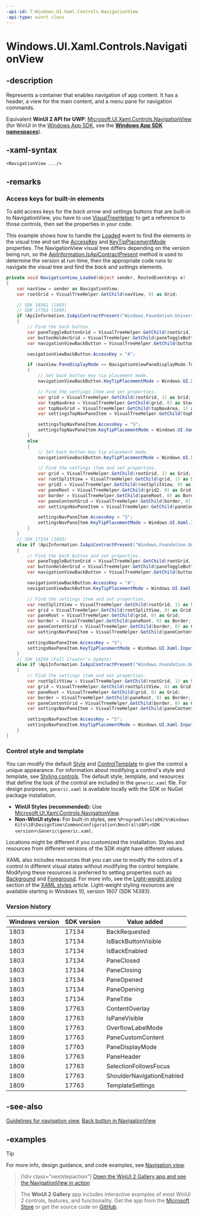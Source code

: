 ```yaml
---
-api-id: T:Windows.UI.Xaml.Controls.NavigationView
-api-type: winrt class
---
```


<!-- Class syntax.
public class NavigationView : ContentControl, ContentControl
-->

# Windows.UI.Xaml.Controls.NavigationView

## -description

Represents a container that enables navigation of app content. It has a header, a view for the main content, and a menu pane for navigation commands.

Equivalent **WinUI 2 API for UWP**: [Microsoft.UI.Xaml.Controls.NavigationView](/windows/winui/api/microsoft.ui.xaml.controls.navigationview) (for WinUI in the [Windows App SDK](/windows/apps/windows-app-sdk/), see the **[Windows App SDK namespaces](/windows/windows-app-sdk/api/winrt/)**).

## -xaml-syntax

```xaml
<NavigationView .../>
```

## -remarks

### Access keys for built-in elements

To add access keys for the _back arrow_ and _settings_ buttons that are built-in to NavigationView, you have to use [VisualTreeHelper](/uwp/api/windows.ui.xaml.media.visualtreehelper) to get a reference to those controls, then set the properties in your code.

This example shows how to handle the [Loaded](/uwp/api/windows.ui.xaml.frameworkelement.loaded) event to find the elements in the visual tree and set the [AccessKey](/uwp/api/windows.ui.xaml.uielement.accesskey) and [KeyTipPlacementMode](/uwp/api/windows.ui.xaml.uielement.keytipplacementmode) properties. The NavigationView visual tree differs depending on the version being run, so the [ApiInformation.IsApiContractPresent](/uwp/api/windows.foundation.metadata.apiinformation.isapicontractpresent) method is used to determine the version at run-time, then the appropriate code runs to navigate the visual tree and find the _back_ and _settings_ elements.

```csharp
private void NavigationView_Loaded(object sender, RoutedEventArgs e)
{
    var navView = sender as NavigationView;
    var rootGrid = VisualTreeHelper.GetChild(navView, 0) as Grid;

    // SDK 18362 (1903)
    // SDK 17763 (1809)
    if (ApiInformation.IsApiContractPresent("Windows.Foundation.UniversalApiContract", 7))
    {
        // Find the back button.
        var paneToggleButtonGrid = VisualTreeHelper.GetChild(rootGrid, 0) as Grid;
        var buttonHolderGrid = VisualTreeHelper.GetChild(paneToggleButtonGrid, 1) as Grid;
        var navigationViewBackButton = VisualTreeHelper.GetChild(buttonHolderGrid, 0) as Button;

        navigationViewBackButton.AccessKey = "A";

        if (navView.PaneDisplayMode == NavigationViewPaneDisplayMode.Top)
        {
            // Set back button key tip placement mode.
            navigationViewBackButton.KeyTipPlacementMode = Windows.UI.Xaml.Input.KeyTipPlacementMode.Bottom;

            // Find the settings item and set properties.
            var grid = VisualTreeHelper.GetChild(rootGrid, 1) as Grid;
            var topNavArea = VisualTreeHelper.GetChild(grid, 0) as StackPanel;
            var topNavGrid = VisualTreeHelper.GetChild(topNavArea, 1) as Grid;
            var settingsTopNavPaneItem = VisualTreeHelper.GetChild(topNavGrid, 7) as NavigationViewItem;

            settingsTopNavPaneItem.AccessKey = "S";
            settingsTopNavPaneItem.KeyTipPlacementMode = Windows.UI.Xaml.Input.KeyTipPlacementMode.Bottom;
        }
        else
        {
            // Set back button key tip placement mode.
            navigationViewBackButton.KeyTipPlacementMode = Windows.UI.Xaml.Input.KeyTipPlacementMode.Right;

            // Find the settings item and set properties.
            var grid = VisualTreeHelper.GetChild(rootGrid, 1) as Grid;
            var rootSplitView = VisualTreeHelper.GetChild(grid, 1) as SplitView;
            var grid2 = VisualTreeHelper.GetChild(rootSplitView, 0) as Grid;
            var paneRoot = VisualTreeHelper.GetChild(grid2, 0) as Grid;
            var border = VisualTreeHelper.GetChild(paneRoot, 0) as Border;
            var paneContentGrid = VisualTreeHelper.GetChild(border, 0) as Grid;
            var settingsNavPaneItem = VisualTreeHelper.GetChild(paneContentGrid, 6) as NavigationViewItem;

            settingsNavPaneItem.AccessKey = "S";
            settingsNavPaneItem.KeyTipPlacementMode = Windows.UI.Xaml.Input.KeyTipPlacementMode.Right;
        }
    }
    // SDK 17134 (1803)
    else if (ApiInformation.IsApiContractPresent("Windows.Foundation.UniversalApiContract", 6))
    {
        // Find the back button and set properties.
        var paneToggleButtonGrid = VisualTreeHelper.GetChild(rootGrid, 0) as Grid;
        var buttonHolderGrid = VisualTreeHelper.GetChild(paneToggleButtonGrid, 1) as Grid;
        var navigationViewBackButton = VisualTreeHelper.GetChild(buttonHolderGrid, 0) as Button;

        navigationViewBackButton.AccessKey = "A";
        navigationViewBackButton.KeyTipPlacementMode = Windows.UI.Xaml.Input.KeyTipPlacementMode.Right;

        // Find the settings item and set properties.
        var rootSplitView = VisualTreeHelper.GetChild(rootGrid, 1) as SplitView;
        var grid = VisualTreeHelper.GetChild(rootSplitView, 0) as Grid;
        var paneRoot = VisualTreeHelper.GetChild(grid, 0) as Grid;
        var border = VisualTreeHelper.GetChild(paneRoot, 0) as Border;
        var paneContentGrid = VisualTreeHelper.GetChild(border, 0) as Grid;
        var settingsNavPaneItem = VisualTreeHelper.GetChild(paneContentGrid, 5) as NavigationViewItem;

        settingsNavPaneItem.AccessKey = "S";
        settingsNavPaneItem.KeyTipPlacementMode = Windows.UI.Xaml.Input.KeyTipPlacementMode.Right;
    }
    // SDK 16299 (Fall Creator's Update)
    else if (ApiInformation.IsApiContractPresent("Windows.Foundation.UniversalApiContract", 5))
    {
        // Find the settings item and set properties.
        var rootSplitView = VisualTreeHelper.GetChild(rootGrid, 1) as SplitView;
        var grid = VisualTreeHelper.GetChild(rootSplitView, 0) as Grid;
        var paneRoot = VisualTreeHelper.GetChild(grid, 0) as Grid;
        var border = VisualTreeHelper.GetChild(paneRoot, 0) as Border;
        var paneContentGrid = VisualTreeHelper.GetChild(border, 0) as Grid;
        var settingsNavPaneItem = VisualTreeHelper.GetChild(paneContentGrid, 4) as NavigationViewItem;

        settingsNavPaneItem.AccessKey = "S";
        settingsNavPaneItem.KeyTipPlacementMode = Windows.UI.Xaml.Input.KeyTipPlacementMode.Right;
    }
}
```

### Control style and template

You can modify the default [Style](../windows.ui.xaml/style.md) and [ControlTemplate](controltemplate.md) to give the control a unique appearance. For information about modifying a control's style and template, see [Styling controls](/windows/uwp/controls-and-patterns/styling-controls). The default style, template, and resources that define the look of the control are included in the `generic.xaml` file. For design purposes, `generic.xaml` is available locally with the SDK or NuGet package installation.

- **WinUI Styles (recommended):** Use [Microsoft.UI.Xaml.Controls.NavigationView](/windows/winui/api/microsoft.ui.xaml.controls.navigationview).
- **Non-WinUI styles:** For built-in styles, see `%ProgramFiles(x86)%\Windows Kits\10\DesignTime\CommonConfiguration\Neutral\UAP\<SDK version>\Generic\generic.xaml`.

Locations might be different if you customized the installation. Styles and resources from different versions of the SDK might have different values.

XAML also includes resources that you can use to modify the colors of a control in different visual states without modifying the control template. Modifying these resources is preferred to setting properties such as [Background](control_background.md) and [Foreground](control_foreground.md). For more info, see the [Light-weight styling](/windows/apps/design/style/xaml-styles#lightweight-styling) section of the [XAML styles](/windows/apps/design/style/xaml-styles) article. Light-weight styling resources are available starting in Windows 10, version 1607 (SDK 14393).

### Version history

| Windows version | SDK version | Value added |
| -- | -- | -- |
| 1803 | 17134 | BackRequested |
| 1803 | 17134 | IsBackButtonVisible |
| 1803 | 17134 | IsBackEnabled |
| 1803 | 17134 | PaneClosed |
| 1803 | 17134 | PaneClosing |
| 1803 | 17134 | PaneOpened |
| 1803 | 17134 | PaneOpening |
| 1803 | 17134 | PaneTitle |
| 1809 | 17763 | ContentOverlay |
| 1809 | 17763 | IsPaneVisible |
| 1809 | 17763 | OverflowLabelMode |
| 1809 | 17763 | PaneCustomContent |
| 1809 | 17763 | PaneDisplayMode |
| 1809 | 17763 | PaneHeader |
| 1809 | 17763 | SelectionFollowsFocus |
| 1809 | 17763 | ShoulderNavigationEnabled |
| 1809 | 17763 | TemplateSettings |

## -see-also
[Guidelines for navigation view](/windows/uwp/controls-and-patterns/navigationview), [Back button in NavigationView](/windows/uwp/design/basics/navigation-history-and-backwards-navigation)

## -examples

> [!TIP]
> For more info, design guidance, and code examples, see [Navigation view](/windows/apps/design/controls/navigationview).

> [!div class="nextstepaction"]
> [Open the WinUI 2 Gallery app and see the NavigationView in action](winui2gallery:/item/NavigationView)

> The **WinUI 2 Gallery** app includes interactive examples of most WinUI 2 controls, features, and functionality. Get the app from the [Microsoft Store](https://www.microsoft.com/store/productId/9MSVH128X2ZT) or get the source code on [GitHub](https://github.com/Microsoft/WinUI-Gallery/tree/winui2).
